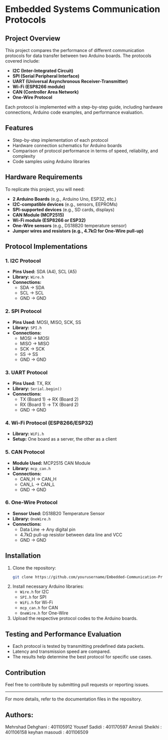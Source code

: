 
# Embedded Systems Communication Protocols

## Project Overview
This project compares the performance of different communication protocols for data transfer between two Arduino boards. The protocols covered include:

- **I2C (Inter-Integrated Circuit)**
- **SPI (Serial Peripheral Interface)**
- **UART (Universal Asynchronous Receiver-Transmitter)**
- **Wi-Fi (ESP8266 module)**
- **CAN (Controller Area Network)**
- **One-Wire Protocol**

Each protocol is implemented with a step-by-step guide, including hardware connections, Arduino code examples, and performance evaluation.

## Features
- Step-by-step implementation of each protocol
- Hardware connection schematics for Arduino boards
- Comparison of protocol performance in terms of speed, reliability, and complexity
- Code samples using Arduino libraries

## Hardware Requirements
To replicate this project, you will need:
- **2 Arduino Boards** (e.g., Arduino Uno, ESP32, etc.)
- **I2C-compatible devices** (e.g., sensors, EEPROMs)
- **SPI-supported devices** (e.g., SD cards, displays)
- **CAN Module (MCP2515)**
- **Wi-Fi module (ESP8266 or ESP32)**
- **One-Wire sensors** (e.g., DS18B20 temperature sensor)
- **Jumper wires and resistors (e.g., 4.7kΩ for One-Wire pull-up)**

## Protocol Implementations

### 1. I2C Protocol
- **Pins Used:** SDA (A4), SCL (A5)
- **Library:** `Wire.h`
- **Connections:**
  - SDA → SDA
  - SCL → SCL
  - GND → GND

### 2. SPI Protocol
- **Pins Used:** MOSI, MISO, SCK, SS
- **Library:** `SPI.h`
- **Connections:**
  - MOSI → MOSI
  - MISO → MISO
  - SCK → SCK
  - SS → SS
  - GND → GND

### 3. UART Protocol
- **Pins Used:** TX, RX
- **Library:** `Serial.begin()`
- **Connections:**
  - TX (Board 1) → RX (Board 2)
  - RX (Board 1) → TX (Board 2)
  - GND → GND

### 4. Wi-Fi Protocol (ESP8266/ESP32)
- **Library:** `WiFi.h`
- **Setup:** One board as a server, the other as a client

### 5. CAN Protocol
- **Module Used:** MCP2515 CAN Module
- **Library:** `mcp_can.h`
- **Connections:**
  - CAN_H → CAN_H
  - CAN_L → CAN_L
  - GND → GND

### 6. One-Wire Protocol
- **Sensor Used:** DS18B20 Temperature Sensor
- **Library:** `OneWire.h`
- **Connections:**
  - Data Line → Any digital pin
  - 4.7kΩ pull-up resistor between data line and VCC
  - GND → GND

## Installation
1. Clone the repository:
   ```sh
   git clone https://github.com/yourusername/Embedded-Communication-Protocols.git
   ```
2. Install necessary Arduino libraries:
   - `Wire.h` for I2C
   - `SPI.h` for SPI
   - `WiFi.h` for Wi-Fi
   - `mcp_can.h` for CAN
   - `OneWire.h` for One-Wire
3. Upload the respective protocol codes to the Arduino boards.

## Testing and Performance Evaluation
- Each protocol is tested by transmitting predefined data packets.
- Latency and transmission speed are compared.
- The results help determine the best protocol for specific use cases.

## Contribution
Feel free to contribute by submitting pull requests or reporting issues.

---

For more details, refer to the documentation files in the repository.

## Authors:
Mehrshad Dehghani : 401105912
Yousef Sadidi : 401170597
Amirali Sheikhi : 401106158
keyhan masoudi : 401106509



